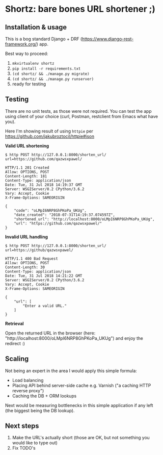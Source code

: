 # Shortz: bare bones URL shortener ;)

## Installation & usage

This is a bog standard Django + DRF (https://www.django-rest-framework.org/) app.

Best way to proceed:

1. `mkvirtualenv shortz`
2. `pip install -r requirements.txt`
3. `(cd shortz/ && ./manage.py migrate)`
4. `(cd shortz/ && ./manage.py runserver)`
5. ready for testing


## Testing

There are no unit tests, as those were not required.
You can test the app using client of your choice (curl, Postman, restclient from Emacs what have you).

Here I'm showing result of using `httpie` per https://github.com/jakubroztocil/httpie#json

**Valid URL shortening**

```
$ http POST http://127.0.0.1:8000/shorten_url/ url=https://github.com/qazwsxpawel/

HTTP/1.1 201 Created
Allow: OPTIONS, POST
Content-Length: 181
Content-Type: application/json
Date: Tue, 31 Jul 2018 14:19:37 GMT
Server: WSGIServer/0.2 CPython/3.6.2
Vary: Accept, Cookie
X-Frame-Options: SAMEORIGIN

{
    "code": "oLMpI6NRP8GhPKoPa_UKUg",
    "date_created": "2018-07-31T14:19:37.074597Z",
    "shortened_url": "http://localhost:8000/oLMpI6NRP8GhPKoPa_UKUg",
    "url": "https://github.com/qazwsxpawel/"
}

```

**Invalid URL handling**

```
$ http POST http://127.0.0.1:8000/shorten_url/ url=https://github/qazwsxpawel/

HTTP/1.1 400 Bad Request
Allow: OPTIONS, POST
Content-Length: 30
Content-Type: application/json
Date: Tue, 31 Jul 2018 14:21:22 GMT
Server: WSGIServer/0.2 CPython/3.6.2
Vary: Accept, Cookie
X-Frame-Options: SAMEORIGIN

{
    "url": [
        "Enter a valid URL."
    ]
}

```

**Retrieval**

Open the returned URL in the browser (here: "http://localhost:8000/oLMpI6NRP8GhPKoPa_UKUg") and enjoy the redirect :)

## Scaling

Not being an expert in the area I would apply this simple formula:

* Load balancing
* Placing API behind server-side cache e.g. Varnish ("a caching HTTP reverse proxy")
* Caching the DB + ORM lookups

Next would be measuring bottlenecks in this simple application if any left (the biggest being the DB lookup).

## Next steps

1. Make the URL's actually short (those are OK, but not something you would like to type out)
2. Fix TODO's
